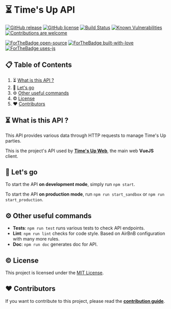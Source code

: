 # ⏳ Time's Up API

[![GitHub release](https://img.shields.io/github/release/pIay-it/times-up-api.svg)](https://GitHub.com/pIay-it/times-up-api/releases/)
[![GitHub license](https://img.shields.io/github/license/pIay-it/times-up-api.svg)](https://github.com/antoinezanardi/https://img.shields.io/github/license/werewolves-assistant-api.svg/blob/master/LICENSE)
[![Build Status](https://travis-ci.org/pIay-it/times-up-api.svg?branch=master)](https://travis-ci.org/pIay-it/times-up-api)
[![Known Vulnerabilities](https://snyk.io/test/github/pIay-it/times-up-api/badge.svg?targetFile=package.json)](https://snyk.io/test/github/pIay-it/times-up-api?targetFile=package.json)
[![Contributions are welcome](https://img.shields.io/badge/contributions-welcome-brightgreen.svg?style=flat)](https://github.com/pIay-it/times-up-api/issues)

[![ForTheBadge open-source](https://forthebadge.com/images/badges/open-source.svg)](https://forthebadge.com)
[![ForTheBadge built-with-love](http://ForTheBadge.com/images/badges/built-with-love.svg)](https://GitHub.com/antoinezanardi/)
[![ForTheBadge uses-js](http://ForTheBadge.com/images/badges/uses-js.svg)](https://GitHub.com/pIay-it/times-up-api)

## 📋 Table of Contents

1. ⏳ [What is this API ?](#what-is-this-api)
2. 🔌 [Let's go](#lets-go)
3. ⚙️ [Other useful commands](#other-useful-commands)
4. ©️ [License](#license)
5. ❤️ [Contributors](#contributors)

## <a name="what-is-this-api">⏳ What is this API ?</a>
This API provides various data through HTTP requests to manage Time's Up parties.

This is the project's API used by [**Time's Up Web**](https://github.com/pIay-it/times-up-web), the main web **VueJS** client.  

## <a name="lets-go">🔌 Let's go</a>

To start the API **on development mode**, simply run `npm start`.

To start the API **on production mode**, run `npm run start_sandbox` or `npm run start_production`.

## <a name="other-useful-commands">⚙️ Other useful commands</a>
- **Tests**: `npm run test` runs various tests to check API endpoints.
- **Lint**: `npm run lint` checks for code style. Based on AirBnB configuration with many more rules.
- **Doc**: `npm run doc` generates doc for API.

## <a name="license">©️ License</a>

This project is licensed under the [MIT License](http://opensource.org/licenses/MIT).

## <a name="contributors">❤️ Contributors</a>

If you want to contribute to this project, please read the [**contribution guide**](https://github.com/pIay-it/times-up-api/pulls/CONTRIBUTING.md).